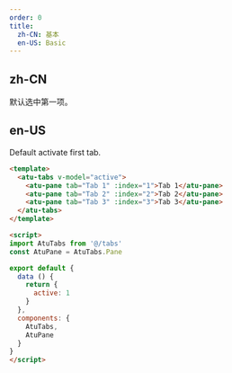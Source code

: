 ```yaml
---
order: 0
title:
  zh-CN: 基本
  en-US: Basic
---
```


## zh-CN

默认选中第一项。

## en-US

Default activate first tab.

```` html
<template>
  <atu-tabs v-model="active">
    <atu-pane tab="Tab 1" :index="1">Tab 1</atu-pane>
    <atu-pane tab="Tab 2" :index="2">Tab 2</atu-pane>
    <atu-pane tab="Tab 3" :index="3">Tab 3</atu-pane>
  </atu-tabs>
</template>

<script>
import AtuTabs from '@/tabs'
const AtuPane = AtuTabs.Pane

export default {
  data () {
    return {
      active: 1
    }
  },
  components: {
    AtuTabs,
    AtuPane
  }
}
</script>

````
